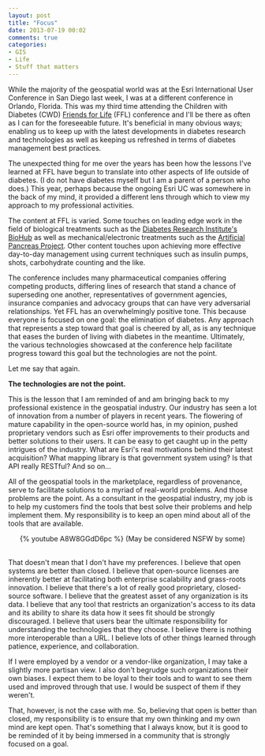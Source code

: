 ```yaml
---
layout: post
title: "Focus"
date: 2013-07-19 00:02
comments: true
categories: 
- GIS
- Life
- Stuff that matters
---
```

While the majority of the geospatial world was at the Esri International User Conference in San Diego last week, I was at a different conference in Orlando, Florida. This was my third time attending the Children with Diabetes (CWD) [Friends for Life](http://www.childrenwithdiabetes.com/activities/orlando2013/) (FFL) conference and I'll be there as often as I can for the foreseeable future. It's beneficial in many obvious ways; enabling us to keep up with the latest developments in diabetes research and technologies as well as keeping us refreshed in terms of diabetes management best practices.

The unexpected thing for me over the years has been how the lessons I've learned at FFL have begun to translate into other aspects of life outside of diabetes. (I do not have diabetes myself but I am a parent of a person who does.)  This year, perhaps because the ongoing Esri UC was somewhere in the back of my mind, it provided a different lens through which to view my approach to my professional activities.

The content at FFL is varied. Some touches on leading edge work in the field of biological treatments such as the [Diabetes Research Institute's BioHub](http://www.diabetesresearch.org/BioHub) as well as mechanical/electronic treatments such as the [Artificial Pancreas Project](http://artificialpancreasproject.com/). Other content touches upon achieving more effective day-to-day management using current techniques such as insulin pumps, shots, carbohydrate counting and the like.

The conference includes many pharmaceutical companies offering competing products, differing lines of research that stand a chance of superseding one another, representatives of government agencies, insurance companies and advocacy groups that can have very adversarial relationships. Yet FFL has an overwhelmingly positive tone. This because everyone is focused on one goal: the elimination of diabetes. Any approach that represents a step toward that goal is cheered by all, as is any technique that eases the burden of living with diabetes in the meantime. Ultimately, the various technologies showcased at the conference help facilitate progress toward this goal but the technologies are not the point.

Let me say that again.

<strong>The technologies are not the point.</strong>

<!--more-->

This is the lesson that I am reminded of and am bringing back to my professional existence in the geospatial industry. Our industry has seen a lot of innovation from a number of players in recent years. The flowering of mature capability in the open-source world has, in my opinion, pushed proprietary vendors such as Esri offer improvements to their products and better solutions to their users. It can be easy to get caught up in the petty intrigues of the industry. What are Esri's real motivations behind their latest acquisition? What mapping library is that government system using? Is that API really RESTful? And so on...

All of the geospatial tools in the marketplace, regardless of provenance, serve to facilitate solutions to a myriad of real-world problems. And those problems are the point. As a consultant in the geospatial industry, my job is to help my customers find the tools that best solve their problems and help implement them. My responsibility is to keep an open mind about all of the tools that are available.

<div style="text-align: center;">
{% youtube A8W8GGdD6pc %}
(May be considered NSFW by some)
</div><br/>

That doesn't mean that I don't have my preferences. I believe that open systems are better than closed. I believe that open-source licenses are inherently better at facilitating both enterprise scalability and grass-roots innovation. I believe that there's a lot of really good proprietary, closed-source software. I believe that the greatest asset of any organization is its data. I believe that any tool that restricts an organization's access to its data and its ability to share its data how it sees fit should be strongly discouraged. I believe that users bear the ultimate responsibility for understanding the technologies that they choose. I believe there is nothing more interoperable than a URL. I believe lots of other things learned through patience, experience, and collaboration.

If I were employed by a vendor or a vendor-like organization, I may take a slightly more partisan view. I also don't begrudge such organizations their own biases. I expect them to be loyal to their tools and to want to see them used and improved through that use. I would be suspect of them if they weren't.

That, however, is not the case with me. So, believing that open is better than closed, my responsibility is to ensure that my own thinking and my own mind are kept open. That's something that I always know, but it is good to be reminded of it by being immersed in a community that is strongly focused on a goal.


